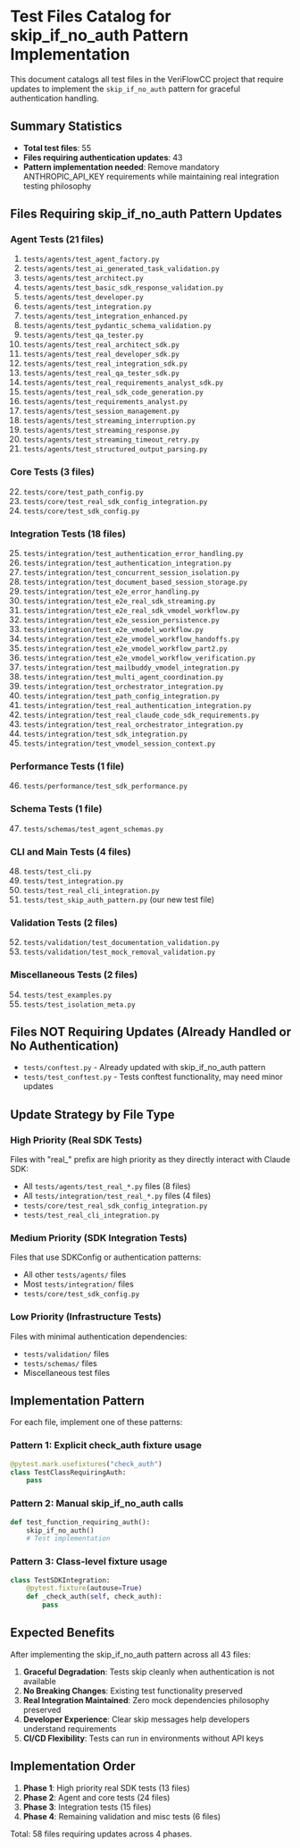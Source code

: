 # Test Files Catalog for skip_if_no_auth Pattern Implementation

This document catalogs all test files in the VeriFlowCC project that require updates to implement the `skip_if_no_auth` pattern for graceful authentication handling.

## Summary Statistics

- **Total test files**: 55
- **Files requiring authentication updates**: 43
- **Pattern implementation needed**: Remove mandatory ANTHROPIC_API_KEY requirements while maintaining real integration testing philosophy

## Files Requiring skip_if_no_auth Pattern Updates

### Agent Tests (21 files)

1. `tests/agents/test_agent_factory.py`
1. `tests/agents/test_ai_generated_task_validation.py`
1. `tests/agents/test_architect.py`
1. `tests/agents/test_basic_sdk_response_validation.py`
1. `tests/agents/test_developer.py`
1. `tests/agents/test_integration.py`
1. `tests/agents/test_integration_enhanced.py`
1. `tests/agents/test_pydantic_schema_validation.py`
1. `tests/agents/test_qa_tester.py`
1. `tests/agents/test_real_architect_sdk.py`
1. `tests/agents/test_real_developer_sdk.py`
1. `tests/agents/test_real_integration_sdk.py`
1. `tests/agents/test_real_qa_tester_sdk.py`
1. `tests/agents/test_real_requirements_analyst_sdk.py`
1. `tests/agents/test_real_sdk_code_generation.py`
1. `tests/agents/test_requirements_analyst.py`
1. `tests/agents/test_session_management.py`
1. `tests/agents/test_streaming_interruption.py`
1. `tests/agents/test_streaming_response.py`
1. `tests/agents/test_streaming_timeout_retry.py`
1. `tests/agents/test_structured_output_parsing.py`

### Core Tests (3 files)

22. `tests/core/test_path_config.py`
01. `tests/core/test_real_sdk_config_integration.py`
01. `tests/core/test_sdk_config.py`

### Integration Tests (18 files)

25. `tests/integration/test_authentication_error_handling.py`
01. `tests/integration/test_authentication_integration.py`
01. `tests/integration/test_concurrent_session_isolation.py`
01. `tests/integration/test_document_based_session_storage.py`
01. `tests/integration/test_e2e_error_handling.py`
01. `tests/integration/test_e2e_real_sdk_streaming.py`
01. `tests/integration/test_e2e_real_sdk_vmodel_workflow.py`
01. `tests/integration/test_e2e_session_persistence.py`
01. `tests/integration/test_e2e_vmodel_workflow.py`
01. `tests/integration/test_e2e_vmodel_workflow_handoffs.py`
01. `tests/integration/test_e2e_vmodel_workflow_part2.py`
01. `tests/integration/test_e2e_vmodel_workflow_verification.py`
01. `tests/integration/test_mailbuddy_vmodel_integration.py`
01. `tests/integration/test_multi_agent_coordination.py`
01. `tests/integration/test_orchestrator_integration.py`
01. `tests/integration/test_path_config_integration.py`
01. `tests/integration/test_real_authentication_integration.py`
01. `tests/integration/test_real_claude_code_sdk_requirements.py`
01. `tests/integration/test_real_orchestrator_integration.py`
01. `tests/integration/test_sdk_integration.py`
01. `tests/integration/test_vmodel_session_context.py`

### Performance Tests (1 file)

46. `tests/performance/test_sdk_performance.py`

### Schema Tests (1 file)

47. `tests/schemas/test_agent_schemas.py`

### CLI and Main Tests (4 files)

48. `tests/test_cli.py`
01. `tests/test_integration.py`
01. `tests/test_real_cli_integration.py`
01. `tests/test_skip_auth_pattern.py` (our new test file)

### Validation Tests (2 files)

52. `tests/validation/test_documentation_validation.py`
01. `tests/validation/test_mock_removal_validation.py`

### Miscellaneous Tests (2 files)

54. `tests/test_examples.py`
01. `tests/test_isolation_meta.py`

## Files NOT Requiring Updates (Already Handled or No Authentication)

- `tests/conftest.py` - Already updated with skip_if_no_auth pattern
- `tests/test_conftest.py` - Tests conftest functionality, may need minor updates

## Update Strategy by File Type

### High Priority (Real SDK Tests)

Files with "real\_" prefix are high priority as they directly interact with Claude SDK:

- All `tests/agents/test_real_*.py` files (8 files)
- All `tests/integration/test_real_*.py` files (4 files)
- `tests/core/test_real_sdk_config_integration.py`
- `tests/test_real_cli_integration.py`

### Medium Priority (SDK Integration Tests)

Files that use SDKConfig or authentication patterns:

- All other `tests/agents/` files
- Most `tests/integration/` files
- `tests/core/test_sdk_config.py`

### Low Priority (Infrastructure Tests)

Files with minimal authentication dependencies:

- `tests/validation/` files
- `tests/schemas/` files
- Miscellaneous test files

## Implementation Pattern

For each file, implement one of these patterns:

### Pattern 1: Explicit check_auth fixture usage

```python
@pytest.mark.usefixtures("check_auth")
class TestClassRequiringAuth:
    pass
```

### Pattern 2: Manual skip_if_no_auth calls

```python
def test_function_requiring_auth():
    skip_if_no_auth()
    # Test implementation
```

### Pattern 3: Class-level fixture usage

```python
class TestSDKIntegration:
    @pytest.fixture(autouse=True)
    def _check_auth(self, check_auth):
        pass
```

## Expected Benefits

After implementing the skip_if_no_auth pattern across all 43 files:

1. **Graceful Degradation**: Tests skip cleanly when authentication is not available
1. **No Breaking Changes**: Existing test functionality preserved
1. **Real Integration Maintained**: Zero mock dependencies philosophy preserved
1. **Developer Experience**: Clear skip messages help developers understand requirements
1. **CI/CD Flexibility**: Tests can run in environments without API keys

## Implementation Order

1. **Phase 1**: High priority real SDK tests (13 files)
1. **Phase 2**: Agent and core tests (24 files)
1. **Phase 3**: Integration tests (15 files)
1. **Phase 4**: Remaining validation and misc tests (6 files)

Total: 58 files requiring updates across 4 phases.
